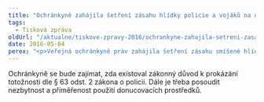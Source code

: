 ```yaml
---
title: "Ochránkyně zahájila šetření zásahu hlídky policie a vojáků na nádraží Florenc"
tags:
  - Tisková zpráva
oldUrl: "/aktualne/tiskove-zpravy-2016/ochrankyne-zahajila-setreni-zasahu-hlidky-policie-a-vojaku-na-nadrazi-florenc"
date: 2016-05-04
perex: "<p>Veřejná ochránkyně práv zahájila šetření zásahu smíšené hlídky policistů a vojáků na autobusovém nádraží Florenc vůči spícímu mladíkovi. Z veřejně dostupných zdrojů a z navazujícího tiskového prohlášení mluvčího pražské policie vyplývají možné pochybnosti o zákonnosti postupu policie. Ochránkyně vnímá znepokojení veřejnosti ohledně tohoto incidentu. Rozhodla se proto zahájit šetření z vlastní iniciativy. </p>"
---
```


<!-- imported from the old website -->

<p>Ochránkyně se bude zajímat, zda existoval zákonný důvod k prokázání totožnosti dle § 63 odst. 2 zákona o policii. Dále je třeba posoudit nezbytnost a přiměřenost použití donucovacích prostředků.</p>
